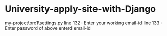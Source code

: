 # University-apply-site-with-Django

my-project\pro1\settings.py
  line 132 : Enter your working email-id
  line 133 : Enter password of above enterd email-id
